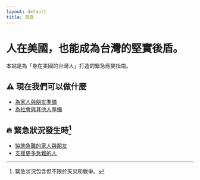 ```yaml
---
layout: default
title: 首頁
---
```


# 人在美國，也能成為台灣的堅實後盾。

本站是為「身在美國的台灣人」打造的緊急應變指南。

## :warning: 現在我們可以做什麼 

* [為家人與朋友準備](現在怎麼做/為家人與朋友準備/index.md)
* [為社會與其他人準備](現在怎麼做/為社會與其他人準備/index.md)

## :fire: 緊急狀況發生時[^1]

* [協助急難的家人與朋友](緊急時怎麼做/協助急難的家人與朋友/index.md)
* [支援更多急難的人](緊急時怎麼做/支援更多急難的人/index.md)

[^1]: 緊急狀況包含但不限於天災和戰爭。
